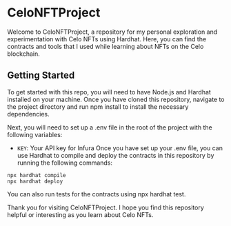 # CeloNFTProject
Welcome to CeloNFTProject, a repository for my personal exploration and experimentation with Celo NFTs using Hardhat. Here, you can find the contracts and tools that I used while learning about NFTs on the Celo blockchain.

## Getting Started
To get started with this repo, you will need to have Node.js and Hardhat installed on your machine. Once you have cloned this repository, navigate to the project directory and run npm install to install the necessary dependencies.

Next, you will need to set up a .env file in the root of the project with the following variables:

- `KEY`: Your API key for Infura
Once you have set up your .env file, you can use Hardhat to compile and deploy the contracts in this repository by running the following commands:

```shell
npx hardhat compile
npx hardhat deploy
```
You can also run tests for the contracts using npx hardhat test.

Thank you for visiting CeloNFTProject. I hope you find this repository helpful or interesting as you learn about Celo NFTs.



